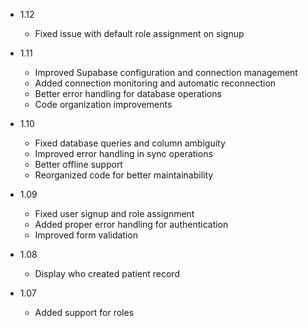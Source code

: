 * 1.12
  * Fixed issue with default role assignment on signup
* 1.11
  * Improved Supabase configuration and connection management
  * Added connection monitoring and automatic reconnection
  * Better error handling for database operations
  * Code organization improvements
* 1.10
  * Fixed database queries and column ambiguity
  * Improved error handling in sync operations
  * Better offline support
  * Reorganized code for better maintainability
* 1.09
  * Fixed user signup and role assignment
  * Added proper error handling for authentication
  * Improved form validation
* 1.08
  * Display who created patient record

* 1.07
  * Added support for roles